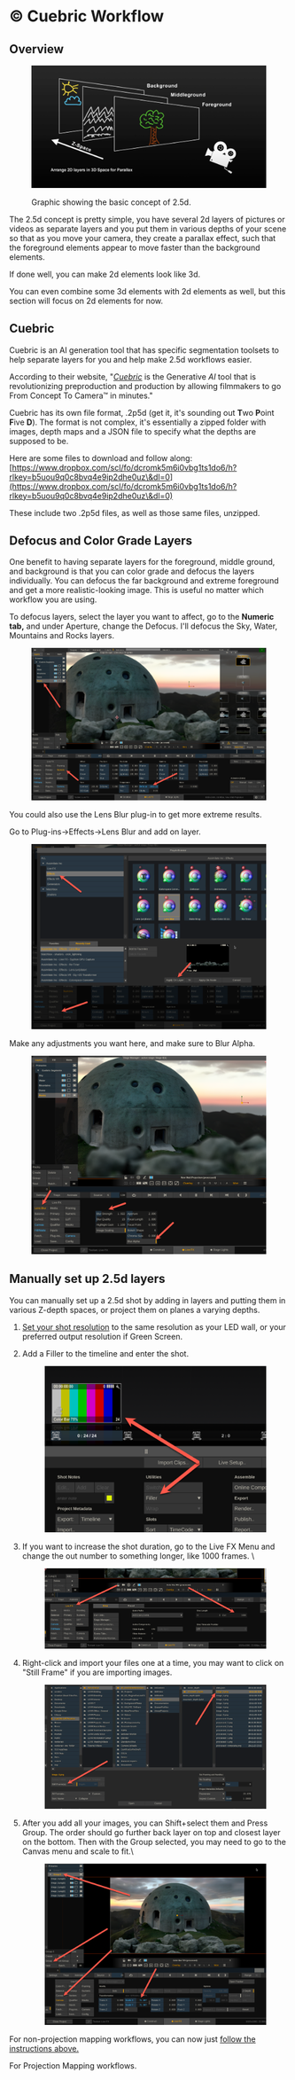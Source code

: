 # ©️ Cuebric Workflow

## Overview

<figure><img src="../.gitbook/assets/image (6) (1) (1) (1) (1) (1) (1) (1).png" alt=""><figcaption><p>Graphic showing the basic concept of 2.5d. </p></figcaption></figure>

The 2.5d concept is pretty simple, you have several 2d layers of pictures or videos as separate layers and you put them in various depths of your scene so that as you move your camera, they create a parallax effect, such that the foreground elements appear to move faster than the background elements.&#x20;

If done well, you can make 2d elements look like 3d.&#x20;

You can even combine some 3d elements with 2d elements as well, but this section will focus on 2d elements for now.&#x20;

## Cuebric

Cuebric is an AI generation tool that has specific segmentation toolsets to help separate layers for you and help make 2.5d workflows easier.&#x20;

According to their website, "[_Cuebric_](https://cuebric.com/) is the Generative _AI_ tool that is revolutionizing preproduction and production by allowing filmmakers to go From Concept To Camera™ in minutes."

Cuebric has its own file format, .2p5d (get it, it's sounding out **T**wo **P**oint **F**ive **D**). The format is not complex, it's essentially a zipped folder with images, depth maps and a JSON file to specify what the depths are supposed to be.

Here are some files to download and follow along:\
[https://www.dropbox.com/scl/fo/dcromk5m6i0vbg1ts1do6/h?rlkey=b5uou9q0c8bvq4e9ip2dhe0uz\&dl=0](https://www.dropbox.com/scl/fo/dcromk5m6i0vbg1ts1do6/h?rlkey=b5uou9q0c8bvq4e9ip2dhe0uz\&dl=0)

These include two .2p5d files, as well as those same files, unzipped.&#x20;

## Defocus and Color Grade Layers

One benefit to having separate layers for the foreground, middle ground, and background is that you can color grade and defocus the layers individually. You can defocus the far background and extreme foreground and get a more realistic-looking image. This is useful no matter which workflow you are using.

To defocus layers, select the layer you want to affect, go to the **Numeric tab,** and under Aperture, change the Defocus. I'll defocus the Sky, Water, Mountains and Rocks layers.

<figure><img src="../.gitbook/assets/image (14) (1).png" alt=""><figcaption></figcaption></figure>

You could also use the Lens Blur plug-in to get more extreme results.&#x20;

Go to Plug-ins->Effects->Lens Blur and add on layer.

<figure><img src="../.gitbook/assets/image (15) (1).png" alt=""><figcaption></figcaption></figure>

Make any adjustments you want here, and make sure to Blur Alpha.

<figure><img src="../.gitbook/assets/image (16) (1).png" alt=""><figcaption></figcaption></figure>

## Manually set up 2.5d layers

You can manually set up a 2.5d shot by adding in layers and putting them in various Z-depth spaces, or project them on planes a varying depths. &#x20;

1. [Set your shot resolution](../getting-started/the-basics/change-shot-framerate-and-resolution.md) to the same resolution as your LED wall, or your preferred output resolution if Green Screen.&#x20;
2.  Add a Filler to the timeline and enter the shot.

    <figure><img src="../.gitbook/assets/image (211).png" alt=""><figcaption></figcaption></figure>


3.  If you want to increase the shot duration, go to the Live FX Menu and change the out number to something longer, like 1000 frames. \


    <figure><img src="../.gitbook/assets/image (214).png" alt=""><figcaption></figcaption></figure>
4.  Right-click and import your files one at a time, you may want to click on "Still Frame" if you are importing images.

    <figure><img src="../.gitbook/assets/image (212).png" alt=""><figcaption></figcaption></figure>


5.  After you add all your images, you can Shift+select them and Press Group. The order should go further back layer on top and closest layer on the bottom. Then with the Group selected, you may need to go to the Canvas menu and scale to fit.\


    <figure><img src="../.gitbook/assets/image (213).png" alt=""><figcaption></figcaption></figure>



For non-projection mapping workflows, you can now just [follow the instructions above.](./#greenscreen-non-projection-mapping)

For Projection Mapping workflows.&#x20;
